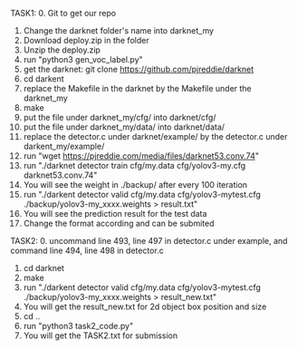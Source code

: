 TASK1:
0. Git to get our repo
1. Change the darknet folder's name into darknet_my
2. Download deploy.zip in the folder
3. Unzip the deploy.zip
4. run "python3 gen_voc_label.py"
5. get the darknet: git clone https://github.com/pjreddie/darknet
6. cd darkent
7. replace the Makefile in the darknet by the Makefile under the darknet_my
8. make
9. put the file under darknet_my/cfg/ into darknet/cfg/
10. put the file under darknet_my/data/ into darknet/data/
11. replace the detector.c under darknet/example/ by the detector.c under darkent_my/example/
12. run "wget https://pjreddie.com/media/files/darknet53.conv.74"
13. run "./darknet detector train cfg/my.data cfg/yolov3-my.cfg darknet53.conv.74"
14. You will see the weight in ./backup/ after every 100 iteration
15. run "./darkent detector valid cfg/my.data cfg/yolov3-mytest.cfg ./backup/yolov3-my_xxxx.weights > result.txt"
16. You will see the prediction result for the test data
17. Change the format according and can be submited


TASK2:
0. uncommand line 493, line 497 in detector.c under example, and command line 494, line 498 in detector.c
1. cd darknet
2. make
3. run "./darkent detector valid cfg/my.data cfg/yolov3-mytest.cfg ./backup/yolov3-my_xxxx.weights > result_new.txt"
4. You will get the result_new.txt for 2d object box position and size
5. cd ..
6. run "python3 task2_code.py"
7. You will get the TASK2.txt for submission 
